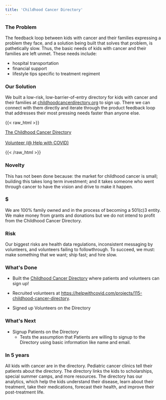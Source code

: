 ```yaml
---
title: 'Childhood Cancer Directory'
---
```


### The Problem

The feedback loop between kids with cancer and their families expressing a problem they face, and a solution being built that solves that problem, is pathetically slow. Thus, the basic needs of kids with cancer and their families are left unmet. These needs include:
* hospital transportation
* financial support
* lifestyle tips specific to treatment regiment

### Our Solution

We built a low-risk, low-barrier-of-entry directory for kids with cancer and their families at [childhoodcancerdirectory.org](http://childhoodcancerdirectory.org) to sign up. There we can connect with them directly and iterate through the product feedback loop that addresses their most pressing needs faster than anyone else.

{{< raw_html >}}

<div class="button-container">
    <a target="_blank" href="http://childhoodcancerdirectory.org" class="button highlight-button">The Childhood Cancer Directory</a>
</div>

<br>

<div class="button-container">
    <a target="_blank" href="https://helpwithcovid.com/projects/115" class="button highlight-button">Volunteer (@ Help with COVID)</a>
</div>

{{< /raw_html >}}

### Novelty

This has not been done because: the market for childhood cancer is small; building this takes long term investment; and it takes someone who went through cancer to have the vision and drive to make it happen.

### $

We are 100% family owned and in the process of becoming a 501(c)3 entity. We make money from grants and donations but we do not intend to profit from the Childhood Cancer Directory.

### Risk

Our biggest risks are health data regulations, inconsistent messaging by volunteers, and volunteers failing to followthrough. To succeed, we must: make something that we want; ship fast; and hire slow.

### What's Done

* Built the [Childhood Cancer Directory](http://childhoodcancerdirectory.org) where patients and volunteers can sign up! 

* Recruited volunteers at https://helpwithcovid.com/projects/115-childhood-cancer-directory.

* Signed up Volunteers on the Directory

### What's Next

* Signup Patients on the Directory
     - Tests the assumption that Patients are willing to signup to the Directory using basic information like name and email.

### In 5 years

All kids with cancer are in the directory. Pediatric cancer clinics tell their patients about the directory. The directory links the kids to scholarships, special summer camps, and more resources. The directory has our analytics, which help the kids understand their disease, learn about their treatment, take their medications, forecast their health, and improve their post-treatment life.
